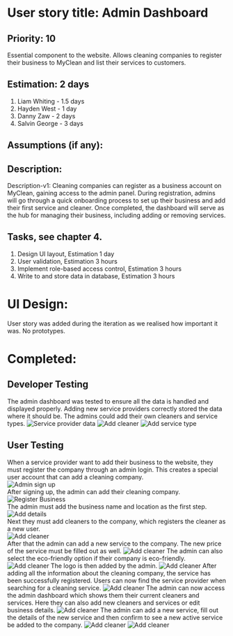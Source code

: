 # User story title: Admin Dashboard

## Priority: 10
Essential component to the website. Allows cleaning companies to register their business
to MyClean and list their services to customers.

## Estimation: 2 days

1. Liam Whiting -  1.5 days
2. Hayden West - 1 day
3. Danny Zaw - 2 days
4. Salvin George - 3 days

## Assumptions (if any):

## Description:

Description-v1: Cleaning companies can register as a business account on MyClean, gaining access to the admin panel. 
During registration, admins will go through a quick onboarding process to set up their business and add their first 
service and cleaner. Once completed, the dashboard will serve as the hub for managing their business, including adding 
or removing services.

## Tasks, see chapter 4.

1. Design UI layout, Estimation 1 day
2. User validation, Estimation 3 hours
3. Implement role-based access control, Estimation 3 hours
4. Write to and store data in database, Estimation 3 hours


# UI Design:
User story was added during the iteration as we realised how important it was.
No prototypes.


# Completed:

## Developer Testing
The admin dashboard was tested to ensure all the data is handled and displayed properly.
Adding new service providers correctly stored the data where it should be. The admins could add
their own cleaners and service types.
![Service provider data](../Images/11_Admin_Dashboard/12_database_write_provider.png)
![Add cleaner](../Images/11_Admin_Dashboard/13_database_write_service.png)
![Add service type](../Images/11_Admin_Dashboard/14_database_write_user.png)

## User Testing
When a service provider want to add their business to the website, they must register
the company through an admin login. This creates a special user account that can add
a cleaning company.  
![Admin sign up](../Images/11_Admin_Dashboard/01_sign_up_admin_account.png)  
After signing up, the admin can add their cleaning company.  
![Register Business](../Images/11_Admin_Dashboard/02_register_new_business.png)  
The admin must add the business name and location as the first step.  
![Add details](../Images/11_Admin_Dashboard/03_add_business_details.png)  
Next they must add cleaners to the company, which registers the cleaner as a new user.  
![Add cleaner](../Images/11_Admin_Dashboard/04_add_first_cleaner.png)  
After that the admin can add a new service to the company. The new price of the service
must be filled out as well.
![Add cleaner](../Images/11_Admin_Dashboard/05_add_first_service.png)
The admin can also select the eco-friendly option if their company is eco-friendly.
![Add cleaner](../Images/11_Admin_Dashboard/06_add_eco_status.png)
The logo is then added by the admin.
![Add cleaner](../Images/11_Admin_Dashboard/07_add_logo.png)
After adding all the information about the cleaning company, the service has been successfully
registered. Users can now find the service provider when searching for a cleaning service.
![Add cleaner](../Images/11_Admin_Dashboard/08_register_done.png)
The admin can now access the admin dashboard which shows them their current cleaners
and services. Here they can also add new cleaners and services or edit business details.
![Add cleaner](../Images/11_Admin_Dashboard/09_admin_dashboard.png)
The admin can add a new service, fill out the details of the new service and then confirm
to see a new active service be added to the company.
![Add cleaner](../Images/11_Admin_Dashboard/10_add_new_service.png)
![Add cleaner](../Images/11_Admin_Dashboard/11_updated_active_services.png)
